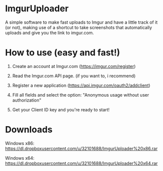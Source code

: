 ImgurUploader
=============

A simple software to make fast uploads to Imgur and have a little track of it (or not), making use of a shortcut to take screenshots that automatically uploads and give you the link to imgur.com.



How to use (easy and fast!)
============
1. Create an account at Imgur.com
       (https://imgur.com/register)

2. Read the Imgur.com API page.
       (if you want to, i recommend)

3. Register a new application
       (https://api.imgur.com/oauth2/addclient)

4. Fill all fields and select the option:
        "Anonymous usage without user authorization"

5. Get your Client ID key and you're ready to start!



Downloads
============
Windows x86: https://dl.dropboxusercontent.com/u/32101688/ImgurUploader%20x86.rar

Windows x64: https://dl.dropboxusercontent.com/u/32101688/ImgurUploader%20x64.rar
